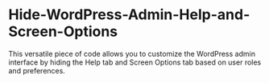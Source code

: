 # Hide-WordPress-Admin-Help-and-Screen-Options
This versatile piece of code allows you to customize the WordPress admin interface by hiding the Help tab and Screen Options tab based on user roles and preferences.
